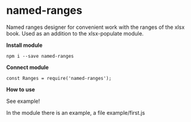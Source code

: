# named-ranges


Named ranges designer for convenient work with the ranges of the xlsx book. Used as an addition to the xlsx-populate module.

**Install module**

`npm i --save named-ranges`


**Connect module**

`const Ranges = require('named-ranges');`


**How to use**

See example!

In the module there is an example, a file example/first.js